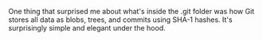 One thing that surprised me about what's inside the .git folder was how Git stores all data as blobs, trees, and commits using SHA-1 hashes.
It's surprisingly simple and elegant under the hood.

